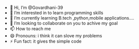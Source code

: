 - 👋 Hi, I’m @Govardhani-39
- 👀 I’m interested in to learn programming skills
- 🌱 I’m currently learning  B.tech ,python,mobile applications....
- 💞️ I’m looking to collaborate on you to achive my goal
- 📫 How to reach me 
- 😄 Pronouns: i think it can slove my problems
- ⚡ Fun fact: it gives the simple code

<!---
Govardhani-39/Govardhani-39 is a ✨ special ✨ repository because its `README.md` (this file) appears on your GitHub profile.
You can click the Preview link to take a look at your changes.
--->

